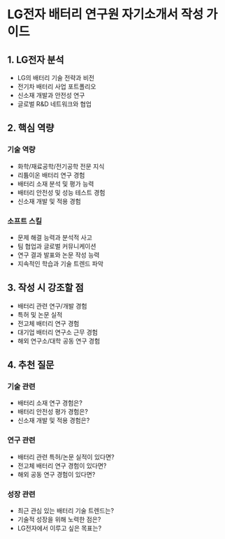 # LG전자 배터리 연구원 자기소개서 작성 가이드

## 1. LG전자 분석

- LG의 배터리 기술 전략과 비전
- 전기차 배터리 사업 포트폴리오
- 신소재 개발과 안전성 연구
- 글로벌 R&D 네트워크와 협업

## 2. 핵심 역량

### 기술 역량

- 화학/재료공학/전기공학 전문 지식
- 리튬이온 배터리 연구 경험
- 배터리 소재 분석 및 평가 능력
- 배터리 안전성 및 성능 테스트 경험
- 신소재 개발 및 적용 경험

### 소프트 스킬

- 문제 해결 능력과 분석적 사고
- 팀 협업과 글로벌 커뮤니케이션
- 연구 결과 발표와 논문 작성 능력
- 지속적인 학습과 기술 트렌드 파악

## 3. 작성 시 강조할 점

- 배터리 관련 연구/개발 경험
- 특허 및 논문 실적
- 전고체 배터리 연구 경험
- 대기업 배터리 연구소 근무 경험
- 해외 연구소/대학 공동 연구 경험

## 4. 추천 질문

### 기술 관련

- 배터리 소재 연구 경험은?
- 배터리 안전성 평가 경험은?
- 신소재 개발 및 적용 경험은?

### 연구 관련

- 배터리 관련 특허/논문 실적이 있다면?
- 전고체 배터리 연구 경험이 있다면?
- 해외 공동 연구 경험이 있다면?

### 성장 관련

- 최근 관심 있는 배터리 기술 트렌드는?
- 기술적 성장을 위해 노력한 점은?
- LG전자에서 이루고 싶은 목표는?
